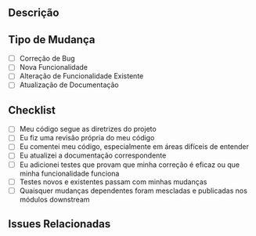 ## Descrição

<!-- Descreva as mudanças que foram feitas no pull request -->

## Tipo de Mudança

<!-- Marque um X nas caixas que se aplicam -->

- [ ] Correção de Bug
- [ ] Nova Funcionalidade
- [ ] Alteração de Funcionalidade Existente
- [ ] Atualização de Documentação

## Checklist

<!-- Marque um X nas caixas que foram verificadas -->

- [ ] Meu código segue as diretrizes do projeto
- [ ] Eu fiz uma revisão própria do meu código
- [ ] Eu comentei meu código, especialmente em áreas difíceis de entender
- [ ] Eu atualizei a documentação correspondente
- [ ] Eu adicionei testes que provam que minha correção é eficaz ou que minha funcionalidade funciona
- [ ] Testes novos e existentes passam com minhas mudanças
- [ ] Quaisquer mudanças dependentes foram mescladas e publicadas nos módulos downstream

## Issues Relacionadas

<!-- Liste as issues que estão relacionadas a este pull request -->

